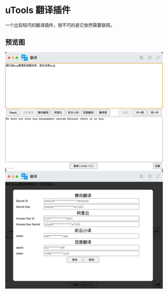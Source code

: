# uTools 翻译插件

一个比较轻巧的翻译插件，很不巧的是它依然需要联网。

## 预览图

![主页面](preview/index.png)
![配置页](preview/options.png)
